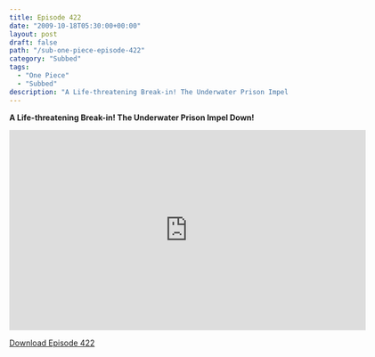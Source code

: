 ```yaml
---
title: Episode 422
date: "2009-10-18T05:30:00+00:00"
layout: post
draft: false
path: "/sub-one-piece-episode-422"
category: "Subbed"
tags:
  - "One Piece"
  - "Subbed"
description: "A Life-threatening Break-in! The Underwater Prison Impel Down!"
---
```


**A Life-threatening Break-in! The Underwater Prison Impel Down!**

<iframe width="640" height="360" src="https://www.rapidvideo.com/e/G0NO5T7IAC" frameborder="0" marginwidth=0 marginheight=0 scrolling=no allowfullscreen></iframe>

<a href="http://ouo.io/qs/eCodkFEQ?s=https://rapidvid.to/d/https://www.rapidvideo.com/e/G0NO5T7IAC">Download Episode 422</a>
